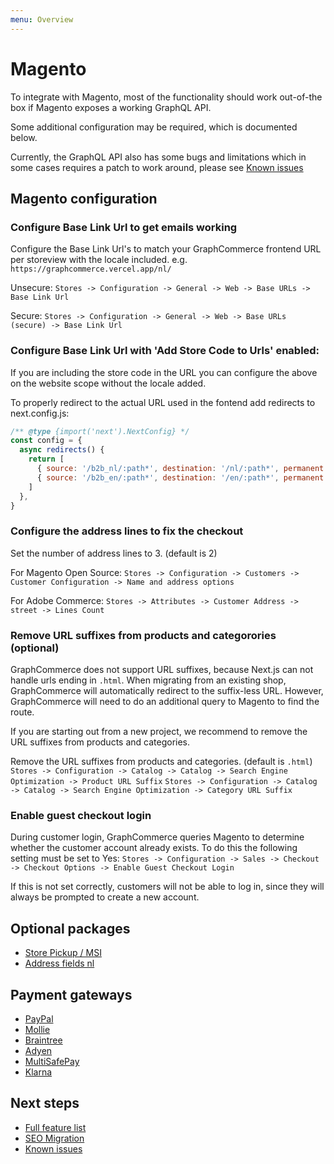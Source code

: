 ```yaml
---
menu: Overview
---
```


# Magento

To integrate with Magento, most of the functionality should work out-of-the box
if Magento exposes a working GraphQL API.

Some additional configuration may be required, which is documented below.

Currently, the GraphQL API also has some bugs and limitations which in some
cases requires a patch to work around, please see
[Known issues](./known-issues.md)

## Magento configuration

### Configure Base Link Url to get emails working

Configure the Base Link Url's to match your GraphCommerce frontend URL per
storeview with the locale included. e.g. `https://graphcommerce.vercel.app/nl/`

Unsecure:
`Stores -> Configuration -> General -> Web -> Base URLs -> Base Link Url`

Secure:
`Stores -> Configuration -> General -> Web -> Base URLs (secure) -> Base Link Url`

### Configure Base Link Url with 'Add Store Code to Urls' enabled:

If you are including the store code in the URL you can configure the above on
the website scope without the locale added.

To properly redirect to the actual URL used in the fontend add redirects to
next.config.js:

```js
/** @type {import('next').NextConfig} */
const config = {
  async redirects() {
    return [
      { source: '/b2b_nl/:path*', destination: '/nl/:path*', permanent: false },
      { source: '/b2b_en/:path*', destination: '/en/:path*', permanent: false },
    ]
  },
}
```

### Configure the address lines to fix the checkout

Set the number of address lines to 3. (default is 2)

For Magento Open Source:
`Stores -> Configuration -> Customers -> Customer Configuration -> Name and address options`

For Adobe Commerce:
`Stores -> Attributes -> Customer Address -> street -> Lines Count`

### Remove URL suffixes from products and categorories (optional)

GraphCommerce does not support URL suffixes, because Next.js can not handle urls
ending in `.html`. When migrating from an existing shop, GraphCommerce will
automatically redirect to the suffix-less URL. However, GraphCommerce will need
to do an additional query to Magento to find the route.

If you are starting out from a new project, we recommend to remove the URL
suffixes from products and categories.

Remove the URL suffixes from products and categories. (default is `.html`)
`Stores -> Configuration -> Catalog -> Catalog -> Search Engine Optimization -> Product URL Suffix`
`Stores -> Configuration -> Catalog -> Catalog -> Search Engine Optimization -> Category URL Suffix`

### Enable guest checkout login

During customer login, GraphCommerce queries Magento to determine whether the
customer account already exists. To do this the following setting must be set to
Yes:
`Stores -> Configuration -> Sales -> Checkout -> Checkout Options -> Enable Guest Checkout Login`

If this is not set correctly, customers will not be able to log in, since they
will always be prompted to create a new account.

## Optional packages

- [Store Pickup / MSI](https://github.com/graphcommerce-org/graphcommerce/tree/main/packages/magento-cart-pickup)
- [Address fields nl](https://github.com/graphcommerce-org/graphcommerce/tree/main/packages/address-fields-nl)

## Payment gateways

- [PayPal](https://github.com/graphcommerce-org/graphcommerce/tree/main/packages/magento-payment-paypal)
- [Mollie](https://github.com/graphcommerce-org/graphcommerce/tree/main/packages/mollie-magento-payment)
- [Braintree](https://github.com/graphcommerce-org/graphcommerce/tree/main/packages/magento-payment-braintree)
- [Adyen](https://github.com/graphcommerce-org/graphcommerce/tree/main/packages/magento-payment-adyen)
- [MultiSafePay](https://github.com/graphcommerce-org/graphcommerce/tree/main/packages/magento-payment-multisafepay)
- [Klarna](https://github.com/graphcommerce-org/graphcommerce/tree/main/packages/magento-payment-klarna)

## Next steps

- [Full feature list](../feature-list.md)
- [SEO Migration](./seo-migration.md)
- [Known issues](./known-issues.md)
